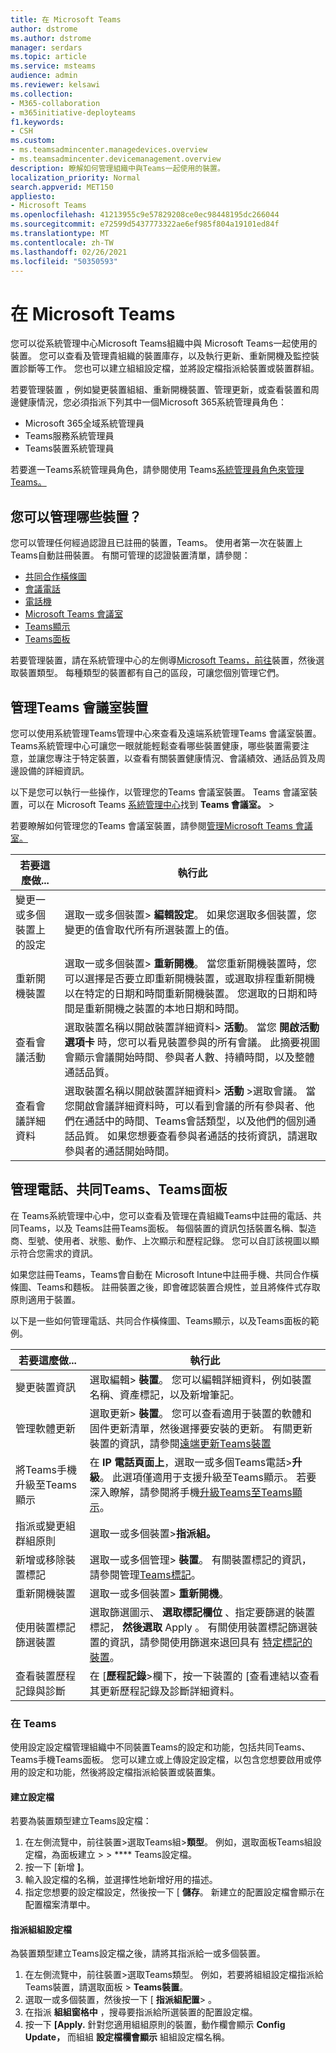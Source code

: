 ```yaml
---
title: 在 Microsoft Teams
author: dstrome
ms.author: dstrome
manager: serdars
ms.topic: article
ms.service: msteams
audience: admin
ms.reviewer: kelsawi
ms.collection:
- M365-collaboration
- m365initiative-deployteams
f1.keywords:
- CSH
ms.custom:
- ms.teamsadmincenter.managedevices.overview
- ms.teamsadmincenter.devicemanagement.overview
description: 瞭解如何管理組織中與Teams一起使用的裝置。
localization_priority: Normal
search.appverid: MET150
appliesto:
- Microsoft Teams
ms.openlocfilehash: 41213955c9e57829208ce0ec98448195dc266044
ms.sourcegitcommit: e72599d5437773322ae6ef985f804a19101ed84f
ms.translationtype: MT
ms.contentlocale: zh-TW
ms.lasthandoff: 02/26/2021
ms.locfileid: "50350593"
---
```

# <a name="manage-your-devices-in-microsoft-teams"></a>在 Microsoft Teams

您可以從系統管理中心Microsoft Teams組織中與 Microsoft Teams一起使用的裝置。 您可以查看及管理貴組織的裝置庫存，以及執行更新、重新開機及監控裝置診斷等工作。 您也可以建立組組設定檔，並將設定檔指派給裝置或裝置群組。

若要管理裝置 ，例如變更裝置組組、重新開機裝置、管理更新，或查看裝置和周邊健康情況，您必須指派下列其中一個Microsoft 365系統管理員角色：

- Microsoft 365全域系統管理員
- Teams服務系統管理員
- Teams裝置系統管理員

若要進一Teams系統管理員角色，請參閱使用 Teams[系統管理員角色來管理Teams。](../using-admin-roles.md)

## <a name="what-devices-can-you-manage"></a>您可以管理哪些裝置？

您可以管理任何經過認證且已註冊的裝置，Teams。 使用者第一次在裝置上Teams自動註冊裝置。 有關可管理的認證裝置清單，請參閱：

- [共同合作橫條圖](https://www.microsoft.com/microsoft-365/microsoft-teams/across-devices/devices/category?devicetype=16)
- [會議電話](https://products.office.com/microsoft-teams/across-devices/devices/category?devicetype=73)
- [電話機](https://products.office.com/microsoft-teams/across-devices/devices/category?devicetype=34)
- [Microsoft Teams 會議室](https://www.microsoft.com/microsoft-365/microsoft-teams/across-devices/devices/category?devicetype=20)
- [Teams顯示](https://www.microsoft.com/microsoft-365/microsoft-teams/across-devices/devices/category?devicetype=34)
- [Teams面板](teams-panels.md)

若要管理裝置，請在系統管理中心的左側導[Microsoft Teams，前往](https://admin.teams.microsoft.com)裝置，然後選取裝置類型。  每種類型的裝置都有自己的區段，可讓您個別管理它們。

## <a name="manage-teams-rooms-devices"></a>管理Teams 會議室裝置

您可以使用系統管理Teams管理中心來查看及遠端系統管理Teams 會議室裝置。 Teams系統管理中心可讓您一眼就能輕鬆查看哪些裝置健康，哪些裝置需要注意，並讓您專注于特定裝置，以查看有關裝置健康情況、會議績效、通話品質及周邊設備的詳細資訊。 

以下是您可以執行一些操作，以管理您的Teams 會議室裝置。 Teams 會議室裝置，可以在 Microsoft Teams [系統管理中心](https://admin.teams.microsoft.com)找到 **Teams 會議室。**  >  

若要瞭解如何管理您的Teams 會議室裝置，請參閱[管理Microsoft Teams 會議室。](../rooms/rooms-manage.md)

| 若要這麼做...                          | 執行此                                                                                                                                                                                                                                                                                                                                                                          |
|----------------------------------------|----------------------------------------------------------------------------------------------------------------------------------------------------------------------------------------------------------------------------------------------------------------------------------------------------------------------------------------------------------------------------------|
| 變更一或多個裝置上的設定 | 選取一或多個裝置> **編輯設定**。 如果您選取多個裝置，您變更的值會取代所有所選裝置上的值。                                                                                                                                                                                                                       |
| 重新開機裝置                        | 選取一或多個裝置> **重新開機**。 當您重新開機裝置時，您可以選擇是否要立即重新開機裝置，或選取排程重新開機以在特定的日期和時間重新開機裝置。 您選取的日期和時間是重新開機之裝置的本地日期和時間。                                                                                            |
| 查看會議活動                  | 選取裝置名稱以開啟裝置詳細資料> **活動**。 當您 **開啟活動選項卡** 時，您可以看見裝置參與的所有會議。 此摘要視圖會顯示會議開始時間、參與者人數、持續時間，以及整體通話品質。                                                                                        |
| 查看會議詳細資料                   | 選取裝置名稱以開啟裝置詳細資料> **活動** >選取會議。 當您開啟會議詳細資料時，可以看到會議的所有參與者、他們在通話中的時間、Teams會話類型，以及他們的個別通話品質。 如果您想要查看參與者通話的技術資訊，請選取參與者的通話開始時間。 |

## <a name="manage-phones-collaboration-bars-teams-displays-and-teams-panels"></a>管理電話、共同Teams、Teams面板 

在 Teams系統管理中心中，您可以查看及管理在貴組織Teams中註冊的電話、共同Teams，以及 Teams註冊Teams面板。 每個裝置的資訊包括裝置名稱、製造商、型號、使用者、狀態、動作、上次顯示和歷程記錄。 您可以自訂該視圖以顯示符合您需求的資訊。

如果您註冊Teams，Teams會自動在 Microsoft Intune中註冊手機、共同合作橫條圖、Teams和麵板。 註冊裝置之後，即會確認裝置合規性，並且將條件式存取原則適用于裝置。

以下是一些如何管理電話、共同合作橫條圖、Teams顯示，以及Teams面板的範例。  

| 若要這麼做...                           | 執行此                                                                                                                                                                                                                                                                                                      |
|-----------------------------------------|--------------------------------------------------------------------------------------------------------------------------------------------------------------------------------------------------------------------------------------------------------------------------------------------------------------|
| 變更裝置資訊               | 選取編輯> **裝置**。 您可以編輯詳細資料，例如裝置名稱、資產標記，以及新增筆記。                                                                                                                                                                                                              |
| 管理軟體更新                 | 選取更新> **裝置**。 您可以查看適用于裝置的軟體和固件更新清單，然後選擇要安裝的更新。 有關更新裝置的資訊，請參閱[遠端更新Teams裝置](remote-update.md)                                                          |
| 將Teams手機升級至Teams顯示  | 在 **IP 電話頁面上**，選取一或多個Teams電話>**升級**。 此選項僅適用于支援升級至Teams顯示。 若要深入瞭解，請參閱將手機[升級Teams至Teams顯示](upgrade-phones-to-displays.md)。                                                      |
| 指派或變更組群組原則 | 選取一或多個裝置>**指派組。**                                                                                                                                                                                                                                                       |
| 新增或移除裝置標記               | 選取一或多個管理> **裝置**。 有關裝置標記的資訊，請參閱管理[Teams標記](manage-device-tags.md)。                                                                                                                                                                 |
| 重新開機裝置                         | 選取一或多個裝置> **重新開機**。                                                                                                                                                                                                                                                                    |
| 使用裝置標記篩選裝置        | 選取篩選圖示、 **選取標記欄位** 、指定要篩選的裝置標記， **然後選取** Apply 。 有關使用裝置標記篩選裝置的資訊，請參閱使用篩選來退回具有 [特定標記的裝置](manage-device-tags.md#use-filters-to-return-devices-with-a-specific-tag)。 |
| 查看裝置歷程記錄與診斷     | 在 [**歷程記錄**>欄下，按一下裝置的 [查看連結以查看其更新歷程記錄及診斷詳細資料。                                                                                                                                                                                         |

### <a name="use-configuration-profiles-in-teams"></a>在 Teams

使用設定設定檔管理組織中不同裝置Teams的設定和功能，包括共同Teams、Teams手機Teams面板。 您可以建立或上傳設定設定檔，以包含您想要啟用或停用的設定和功能，然後將設定檔指派給裝置或裝置集。 

#### <a name="create-a-configuration-profile"></a>建立設定檔

若要為裝置類型建立Teams設定檔：

1. 在左側流覽中，前往裝置>選取Teams組>**類型**。 例如，選取面板Teams組設定檔，為面板建立  >    >  **** Teams設定檔。
2. 按一下 [新增 **]**。
3. 輸入設定檔的名稱，並選擇性地新增好用的描述。
4. 指定您想要的設定檔設定，然後按一下 [ **儲存**。
   新建立的配置設定檔會顯示在配置檔案清單中。

#### <a name="assign-a-configuration-profile"></a>指派組組設定檔
為裝置類型建立Teams設定檔之後，請將其指派給一或多個裝置。

1. 在左側流覽中，前往裝置>選取Teams類型。 例如，若要將組組設定檔指派給Teams裝置，請選取面板  >  **Teams裝置**。
2. 選取一或多個裝置，然後按一下 [ **指派組配置**> 。  
3. 在指派 **組組窗格中** ，搜尋要指派給所選裝置的配置設定檔。
4. 按一下 **[Apply.**
   針對您適用組組原則的裝置，動作欄會顯示 **Config Update，** 而組組 **設定檔欄會顯示** 組組設定檔名稱。
